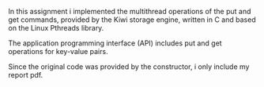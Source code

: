 In this assignment i implemented the multithread operations of the put and get commands, provided by the Kiwi storage engine, written in C and based on the Linux Pthreads library.

The application programming interface (API) includes put and get operations for key-value pairs.

Since the original code was provided by the constructor, i only include my report pdf.
